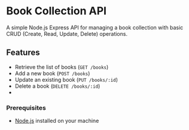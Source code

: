 # Book Collection API

A simple Node.js Express API for managing a book collection with basic CRUD (Create, Read, Update, Delete) operations.

## Features

- Retrieve the list of books (`GET /books`)
- Add a new book (`POST /books`)
- Update an existing book (`PUT /books/:id`)
- Delete a book (`DELETE /books/:id`)
- 
### Prerequisites

- [Node.js](https://nodejs.org/) installed on your machine


